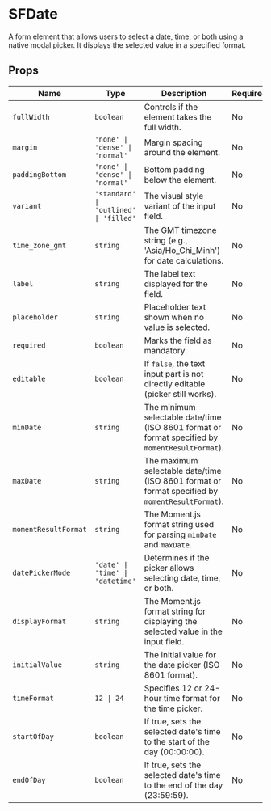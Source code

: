 # SFDate

A form element that allows users to select a date, time, or both using a native modal picker. It displays the selected value in a specified format.

## Props

| Name               | Type                         | Description                                                                              | Required | Default             |
|--------------------|------------------------------|------------------------------------------------------------------------------------------|----------|---------------------|
| `fullWidth`        | `boolean`                    | Controls if the element takes the full width.                                            | No       | `false`             |
| `margin`           | `'none' \| 'dense' \| 'normal'` | Margin spacing around the element.                                                       | No       | `'normal'`          |
| `paddingBottom`    | `'none' \| 'dense' \| 'normal'` | Bottom padding below the element.                                                        | No       | `'none'`            |
| `variant`          | `'standard' \| 'outlined' \| 'filled'` | The visual style variant of the input field.                                             | No       | `'standard'`        |
| `time_zone_gmt`    | `string`                     | The GMT timezone string (e.g., 'Asia/Ho_Chi_Minh') for date calculations.                | No       | `undefined`         |
| `label`            | `string`                     | The label text displayed for the field.                                                  | No       | `'close_time'`      |
| `placeholder`      | `string`                     | Placeholder text shown when no value is selected.                                        | No       | `undefined`         |
| `required`         | `boolean`                    | Marks the field as mandatory.                                                            | No       | `false`             |
| `editable`         | `boolean`                    | If `false`, the text input part is not directly editable (picker still works).           | No       | `true`              |
| `minDate`          | `string`                     | The minimum selectable date/time (ISO 8601 format or format specified by `momentResultFormat`). | No       | `undefined`         |
| `maxDate`          | `string`                     | The maximum selectable date/time (ISO 8601 format or format specified by `momentResultFormat`). | No       | `undefined`         |
| `momentResultFormat`| `string`                     | The Moment.js format string used for parsing `minDate` and `maxDate`.                    | No       | `undefined`         |
| `datePickerMode`   | `'date' \| 'time' \| 'datetime'` | Determines if the picker allows selecting date, time, or both.                           | No       | `'datetime'`        |
| `displayFormat`    | `string`                     | The Moment.js format string for displaying the selected value in the input field.        | No       | `'DD/MM/YYYY - HH:mm'`|
| `initialValue`     | `string`                     | The initial value for the date picker (ISO 8601 format).                                 | No       | `undefined`         |
| `timeFormat`       | `12 \| 24`                   | Specifies 12 or 24-hour time format for the time picker.                                 | No       | `12`                |
| `startOfDay`       | `boolean`                    | If true, sets the selected date's time to the start of the day (00:00:00).               | No       | `false`             |
| `endOfDay`         | `boolean`                    | If true, sets the selected date's time to the end of the day (23:59:59).                 | No       | `false`             |
